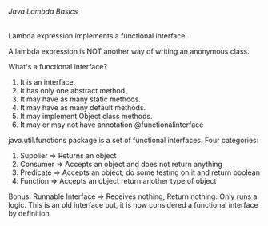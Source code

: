 ###### Java Lambda Basics

Lambda expression implements a functional interface.

A lambda expression is NOT another way of writing an anonymous class.

What's a functional interface?
1) It is an interface.
2) It has only one abstract method.
3) It may have as many static methods.
4) It may have as many default methods.
5) It may implement Object class methods.
6) It may or may not have annotation @functionalinterface 

java.util.functions package is a set of functional interfaces.
Four categories:
1) Supplier => Returns an object
2) Consumer => Accepts an object and does not return anything
3) Predicate => Accepts an object, do some testing on it and return boolean
4) Function => Accepts an object return another type of object

Bonus: Runnable Interface => Receives nothing, Return nothing. 
Only runs a logic. This is an old interface but, it is now considered a functional interface by definition.